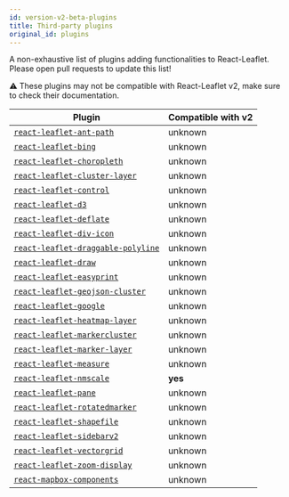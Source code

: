 ```yaml
---
id: version-v2-beta-plugins
title: Third-party plugins
original_id: plugins
---
```


A non-exhaustive list of plugins adding functionalities to React-Leaflet. Please
open pull requests to update this list!

⚠️ These plugins may not be compatible with React-Leaflet v2, make sure to check their documentation.

| Plugin | Compatible with v2 |
| ------ | ------------------ |
| [`react-leaflet-ant-path`](https://www.npmjs.com/package/react-leaflet-ant-path) | unknown
| [`react-leaflet-bing`](https://www.npmjs.com/package/react-leaflet-bing) | unknown
| [`react-leaflet-choropleth`](https://www.npmjs.com/package/react-leaflet-choropleth) | unknown
| [`react-leaflet-cluster-layer`](https://www.npmjs.com/package/react-leaflet-cluster-layer) | unknown
| [`react-leaflet-control`](https://www.npmjs.com/package/react-leaflet-control) | unknown
| [`react-leaflet-d3`](https://www.npmjs.com/package/react-leaflet-d3) | unknown
| [`react-leaflet-deflate`](https://www.npmjs.com/package/react-leaflet-deflate) | unknown
| [`react-leaflet-div-icon`](https://www.npmjs.com/package/react-leaflet-div-icon) | unknown
| [`react-leaflet-draggable-polyline`](https://www.npmjs.com/package/react-leaflet-draggable-polyline) | unknown
| [`react-leaflet-draw`](https://www.npmjs.com/package/react-leaflet-draw) | unknown
| [`react-leaflet-easyprint`](https://www.npmjs.com/package/react-leaflet-easyprint) | unknown
| [`react-leaflet-geojson-cluster`](https://www.npmjs.com/package/react-leaflet-geojson-cluster) | unknown
| [`react-leaflet-google`](https://www.npmjs.com/package/react-leaflet-google) | unknown
| [`react-leaflet-heatmap-layer`](https://www.npmjs.com/package/react-leaflet-heatmap-layer) | unknown
| [`react-leaflet-markercluster`](https://www.npmjs.com/package/react-leaflet-markercluster) | unknown
| [`react-leaflet-marker-layer`](https://www.npmjs.com/package/react-leaflet-marker-layer) | unknown
| [`react-leaflet-measure`](https://www.npmjs.com/package/react-leaflet-measure) | unknown
| [`react-leaflet-nmscale`](https://www.npmjs.com/package/@marfle/react-leaflet-nmscale) | **yes**
| [`react-leaflet-pane`](https://www.npmjs.com/package/react-leaflet-pane) | unknown
| [`react-leaflet-rotatedmarker`](https://www.npmjs.com/package/react-leaflet-rotatedmarker) | unknown
| [`react-leaflet-shapefile`](https://www.npmjs.com/package/react-leaflet-shapefile) | unknown
| [`react-leaflet-sidebarv2`](https://www.npmjs.com/package/react-leaflet-sidebarv2) | unknown
| [`react-leaflet-vectorgrid`](https://www.npmjs.com/package/react-leaflet-vectorgrid) | unknown
| [`react-leaflet-zoom-display`](https://www.npmjs.com/package/react-leaflet-zoom-display) | unknown
| [`react-mapbox-components`](https://www.npmjs.com/package/react-mapbox-components) | unknown

